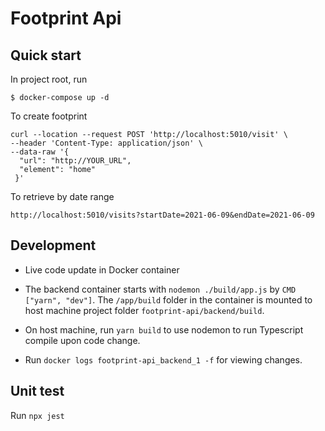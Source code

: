 # Footprint Api

## Quick start

In project root, run

```
$ docker-compose up -d
```

To create footprint

```
curl --location --request POST 'http://localhost:5010/visit' \
--header 'Content-Type: application/json' \
--data-raw '{
  "url": "http://YOUR_URL",
  "element": "home"
 }'
```

To retrieve by date range

```
http://localhost:5010/visits?startDate=2021-06-09&endDate=2021-06-09
```

## Development

- Live code update in Docker container

- The backend container starts with `nodemon ./build/app.js` by `CMD ["yarn", "dev"]`.
  The `/app/build` folder in the container is mounted to host machine project folder `footprint-api/backend/build`.

- On host machine, run `yarn build` to use nodemon to run Typescript compile upon code change.

- Run `docker logs footprint-api_backend_1 -f` for viewing changes.

## Unit test

Run `npx jest`
